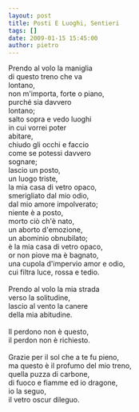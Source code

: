 ```yaml
---
layout: post
title: Posti E Luoghi, Sentieri
tags: []
date: 2009-01-15 15:45:00
author: pietro
---
```

Prendo al volo la maniglia<br/>di questo treno che va<br/>lontano,<br/>non m'importa, forte o piano,<br/>purché sia davvero<br/>lontano;<br/>salto sopra e vedo luoghi<br/>in cui vorrei poter<br/>abitare,<br/>chiudo gli occhi e faccio<br/>come se potessi davvero<br/>sognare;<br/>lascio un posto,<br/>un luogo triste,<br/>la mia casa di vetro opaco,<br/>smerigliato dal mio odio,<br/>dal mio amore impolverato;<br/>niente è a posto,<br/>morto ciò ch'è nato,<br/>un aborto d'emozione,<br/>un abominio obnubilato;<br/>è la mia casa di vetro opaco,<br/>or non piove ma è bagnato,<br/>una cupola d'impervio amor e odio,<br/>cui filtra luce, rossa e tedio.<br/><br/>Prendo al volo la mia strada<br/>verso la solitudine,<br/>lascio al vento la canere<br/>della mia abitudine.<br/><br/>Il perdono non è questo,<br/>il perdon non è richiesto.<br/><br/>Grazie per il sol che a te fu pieno,<br/>ma questo è il profumo del mio treno,<br/>quella puzza di carbone,<br/>di fuoco e fiamme ed io dragone,<br/>io la seguo,<br/>il vetro oscur dileguo.
